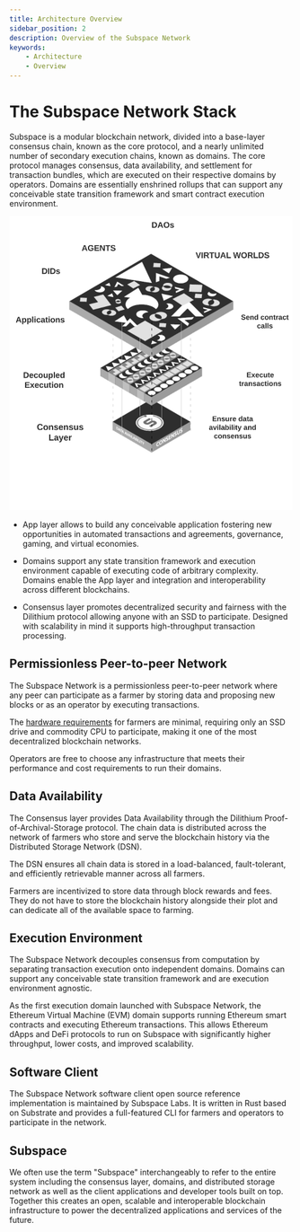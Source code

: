 ```yaml
---
title: Architecture Overview
sidebar_position: 2
description: Overview of the Subspace Network
keywords:
    - Architecture
    - Overview
---
```


# The Subspace Network Stack
Subspace is a modular blockchain network, divided into a base-layer consensus chain, known as the core protocol, and a nearly unlimited number of secondary execution chains, known as domains. The core protocol manages consensus, data availability, and settlement for transaction bundles, which are executed on their respective domains by operators. Domains are essentially enshrined rollups that can support any conceivable state transition framework and smart contract execution environment.

![ModularStack](../src/Images/Modular_Stack.png)

- App layer allows to build any conceivable application fostering new opportunities in automated transactions and agreements, governance, gaming, and virtual economies. 

- Domains support any state transition framework and execution environment capable of executing code of arbitrary complexity. Domains enable the App layer and integration and interoperability across different blockchains.

- Consensus layer promotes decentralized security and fairness with the Dilithium protocol allowing anyone with an SSD to participate. Designed with scalability in mind it supports high-throughput transaction processing.


## Permissionless Peer-to-peer Network

The Subspace Network is a permissionless peer-to-peer network where any peer can participate as a farmer by storing data and proposing new blocks or as an operator by executing transactions.

The [hardware requirements](https://docs.subspace.network/docs/protocol/cli#system-requirements) for farmers are minimal, requiring only an SSD drive and commodity CPU to participate, making it one of the most decentralized blockchain networks.

Operators are free to choose any infrastructure that meets their performance and cost requirements to run their domains.

## Data Availability

The Consensus layer provides Data Availability through the Dilithium Proof-of-Archival-Storage protocol. The chain data is distributed across the network of farmers who store and serve the blockchain history via the Distributed Storage Network (DSN). 

The DSN ensures all chain data is stored in a load-balanced, fault-tolerant, and efficiently retrievable manner across all farmers.

Farmers are incentivized to store data through block rewards and fees. They do not have to store the blockchain history alongside their plot and can dedicate all of the available space to farming.

## Execution Environment

The Subspace Network decouples consensus from computation by separating transaction execution onto independent domains. Domains can support any conceivable state transition framework and are execution environment agnostic.

As the first execution domain launched with Subspace Network, the Ethereum Virtual Machine (EVM) domain supports running Ethereum smart contracts and executing Ethereum transactions. This allows Ethereum dApps and DeFi protocols to run on Subspace with significantly higher throughput, lower costs, and improved scalability.

## Software Client

The Subspace Network software client open source reference implementation is maintained by Subspace Labs. It is written in Rust based on Substrate and provides a full-featured CLI for farmers and operators to participate in the network.

## Subspace 

We often use the term "Subspace" interchangeably to refer to the entire system including the consensus layer, domains, and distributed storage network as well as the client applications and developer tools built on top. Together this creates an open, scalable and interoperable blockchain infrastructure to power the decentralized applications and services of the future.
